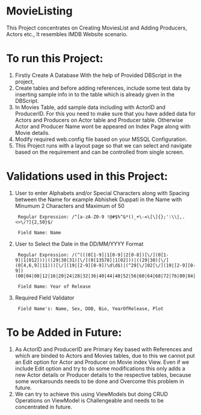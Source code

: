 # MovieListing
This Project concentrates on Creating MoviesList and Adding Producers, Actors etc., It resembles IMDB Website scenario.

# To run this Project:

1. Firstly Create A Database With the help of Provided DBScript in the project, 
2. Create tables and before adding references, include some test data by inserting sample info in to the table which is already given in the DBScript.
3. In Movies Table, add sample data including with ActorID and ProducerID. For this you need to make sure that you have added data for Actors and Producers on Actor table and Producer table. Otherwise Actor and Producer Name wont be appeared on Index Page along with Movie details.
4. Modify required web.config file based on your MSSQL Configuration.
5. This Project runs with a layout page so that we can select and navigate based on the requirement and can be controlled from single screen.

# Validations used in this Project:

1. User to enter Alphabets and/or Special Characters along with Spacing between the Name for example Abhishek Duppati in the Name with Minumum 2 Characters and Maximum of 50

        Regular Expression: /^[a-zA-Z0-9 !@#$%^&*()_+\-=\[\]{};':\\|,.<>\/?]{2,50}$/

        Field Name: Name

2. User to Select the Date in the DD/MM/YYYY Format

        Regular Expression: /(^(((0[1-9]|1[0-9]|2[0-8])[\/](0[1-9]|1[012]))|((29|30|31)[\/](0[13578]|1[02]))|((29|30)[\/](0[4,6,9]|11)))[\/](19|[2-9][0-9])\d\d$)|(^29[\/]02[\/](19|[2-9][0-9])(00|04|08|12|16|20|24|28|32|36|40|44|48|52|56|60|64|68|72|76|80|84|88|92|96)$)/

        Field Name: Year of Release
        
3. Required Field Validator

        Field Name's: Name, Sex, DOB, Bio, YearOfRelease, Plot
        
# To be Added in Future:

1. As ActorID and ProducerID are Primary Key based with References and which are binded to Actors and Movies tables, due to this we cannot put an Edit option for Actor and Producer on Movie index View. Even if we include Edit option and try to do some modifications this only adds a new Actor details or Producer details to the respective tables, because some workarounds needs to be done and Overcome this problem in future.
2. We can try to achieve this using ViewModels but doing CRUD Operations on ViewModel is Challengeable and needs to be concentrated in future.
